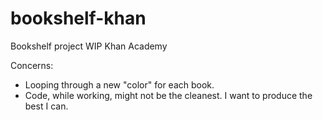 # bookshelf-khan
Bookshelf project WIP Khan Academy

Concerns:
- Looping through a new "color" for each book. 
- Code, while working, might not be the cleanest. I want to produce the best I can.
